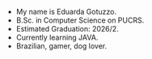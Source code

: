 - My name is Eduarda Gotuzzo.
- B.Sc. in Computer Science on PUCRS.
- Estimated Graduation: 2026/2.
- Currently learning JAVA.
- Brazilian, gamer, dog lover.

<!---
megotuzzo/megotuzzo is a ✨ special ✨ repository because its `README.md` (this file) appears on your GitHub profile.
You can click the Preview link to take a look at your changes.
--->
